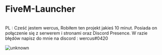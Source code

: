 # FiveM-Launcher #
<br>
PL : 
Cześć jestem wercus, Robiłem ten projekt jakieś 10 minut. Posiada on połączenie się z serwerem i stronami oraz Discord Presence.
W razie błędów napisz do mnie na discord : wercus#0420



![unknown](https://user-images.githubusercontent.com/98916662/156125901-4d5ce2a6-6e0f-47a6-bfdc-69ca6b5764f3.png)


